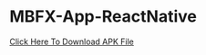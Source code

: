 # MBFX-App-ReactNative

[Click Here To Download APK File](https://nextjs.org/docs/api-routes/introduction)
